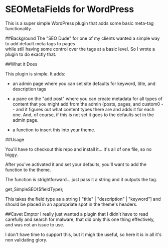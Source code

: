 SEOMetaFields for WordPress
=============

This is a super simple WordPress plugin that adds some basic meta-tag functionality.

##Background
The "SEO Dude" for one of my clients wanted a simple way to add default meta tags to pages \
while still having some control over the tags at a basic level.  So I wrote a plugin to do exactly that.

##What it Does

This plugin is simple.  It adds:

+ an admin page where you can set site defaults for keyword, title, and description tags

+ a pane on the "add post" where you can create metadata for all types of content that you might add from the admin (posts, pages, and custom0 -- and it figures out what content types there are and adds it for each one.  And, of course, if this is not set it goes to the defaults set in the admin page.

+ a function to insert this into your theme.

##Usage

You'll have to checkout this repo and install it... it's all of one file, so no biggy.

After you've activated it and set your defaults, you'll want to add the function to the theme.

The function is strightforward... just pass it a string and it outputs the tag.

get_SimpleSEO($fieldType);

This takes the field type as a string [ "title" | "description" | "keyword"] and should be placed in an appropriate spot in the theme's headers.

##Cavet Emptor
I really just wanted a plugin that I didn't have to read carefully and search for malware, that did only 
this one thing effectively, and was not an issue to use.

I don't have time to support this, but it migh tbe useful, so here it is in all it's non validating glory.